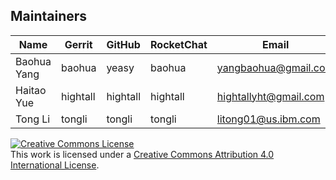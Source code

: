 ## Maintainers

| Name | Gerrit | GitHub | RocketChat | Email |
|---|---|---|---|---|
| Baohua Yang | baohua | yeasy | baohua | yangbaohua@gmail.com |
| Haitao Yue | hightall | hightall | hightall | hightallyht@gmail.com |
| Tong Li | tongli | tongli | tongli | litong01@us.ibm.com |

<a rel="license" href="http://creativecommons.org/licenses/by/4.0/"><img alt="Creative Commons License" style="border-width:0" src="https://i.creativecommons.org/l/by/4.0/88x31.png" /></a><br />This work is licensed under a <a rel="license" href="http://creativecommons.org/licenses/by/4.0/">Creative Commons Attribution 4.0 International License</a>.
